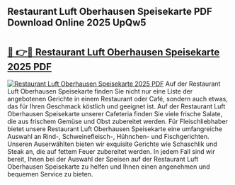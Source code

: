## Restaurant Luft Oberhausen Speisekarte PDF Download Online 2025 UpQw5

# <h2><a href="http://gcah9u.nevu.top/?p=Restaurant+Luft+Oberhausen+Speisekarte">🔗 👉🔴 Restaurant Luft Oberhausen Speisekarte 2025 PDF</a></h2>

[![Restaurant Luft Oberhausen Speisekarte 2025 PDF](https://i.imgur.com/dBaPXMq.png)](http://gcah9u.nevu.top/?p=Restaurant+Luft+Oberhausen+Speisekarte)
Auf der Restaurant Luft Oberhausen Speisekarte finden Sie nicht nur eine Liste der angebotenen Gerichte in einem Restaurant oder Café, sondern auch etwas, das für Ihren Geschmack köstlich und geeignet ist. Auf der Restaurant Luft Oberhausen Speisekarte unserer Cafeteria finden Sie viele frische Salate, die aus frischem Gemüse und Obst zubereitet werden. Für Fleischliebhaber bietet unsere Restaurant Luft Oberhausen Speisekarte eine umfangreiche Auswahl an Rind-, Schweinefleisch-, Hühnchen- und Fischgerichten. Unseren Auserwählten bieten wir exquisite Gerichte wie Schaschlik und Steak an, die auf fettem Feuer zubereitet werden. In jedem Fall sind wir bereit, Ihnen bei der Auswahl der Speisen auf der Restaurant Luft Oberhausen Speisekarte zu helfen und Ihnen einen angenehmen und bequemen Service zu bieten.
